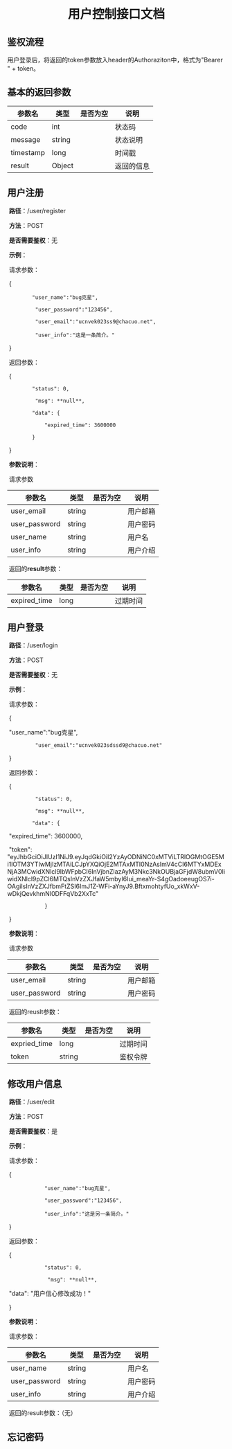 <h1 align="center">用户控制接口文档</h1>



## 鉴权流程

​	用户登录后，将返回的token参数放入header的Authoraziton中，格式为"Bearer " + token。

## **基本的返回参数**

| 参数名    | 类型   | 是否为空 | 说明       |
| --------- | ------ | -------- | ---------- |
| code      | int    |          | 状态码     |
| message   | string |          | 状态说明   |
| timestamp | long   |          | 时间戳     |
| result    | Object |          | 返回的信息 |

## 用户注册

​	**路径**：/user/register

​	**方法**：POST

​	**是否需要鉴权**：无

​	**示例**：

​		请求参数：

​		{

 		 	"user_name":"bug克星",

 			 "user_password":"123456",

 			 "user_email":"ucnvek023ss9@chacuo.net",

 			 "user_info":"这是一条简介。"

​		}

​	返回参数：

​		{

  			"status": 0,

 			 "msg": **null**,

  			"data": {

   			 	"expired_time": 3600000

  			}

​		}

​	**参数说明**：

​		请求参数

| 参数名        | 类型   | 是否为空 | 说明     |
| ------------- | ------ | -------- | -------- |
| user_email    | string |          | 用户邮箱 |
| user_password | string |          | 用户密码 |
| user_name     | string |          | 用户名   |
| user_info     | string |          | 用户介绍 |

​		返回的**result**参数：

| 参数名       | 类型 | 是否为空 | 说明     |
| ------------ | ---- | -------- | -------- |
| expired_time | long |          | 过期时间 |



## 用户登录

​	**路径**：/user/login

​	**方法**：POST

​	**是否需要鉴权**：无

​	**示例**：

​		请求参数：

​		{

​			 "user_name":"bug克星",

 			 "user_email":"ucnvek023sdssd9@chacuo.net"

​		}

​		返回参数：

​		{

 			 "status": 0,

 			 "msg": **null**,

  			"data": {

​    			"expired_time": 3600000,

​    			"token": "eyJhbGciOiJIUzI1NiJ9.eyJqdGkiOiI2YzAyODNiNC0xMTViLTRlOGMtOGE5Mi1lOTM3YTIwMjIzMTAiLCJpYXQiOjE2MTAxMTI0NzAsImV4cCI6MTYxMDExNjA3MCwidXNlcl9lbWFpbCI6InVjbnZlazAyM3Nkc3NkOUBjaGFjdW8ubmV0IiwidXNlcl9pZCI6MTQsInVzZXJfaW5mbyI6Iui_meaYr-S4gOadoeeugOS7i-OAgiIsInVzZXJfbmFtZSI6ImJ1Z-WFi-aYnyJ9.BftxmohtyfUo_xkWxV-wDkjQevkhmNI0DFFqVb2XxTc"

  				}

​			}

​	**参数说明**：

​		请求参数

| 参数名        | 类型   | 是否为空 | 说明     |
| ------------- | ------ | -------- | -------- |
| user_email    | string |          | 用户邮箱 |
| user_password | string |          | 用户密码 |

​	返回的reuslt参数：

| 参数名       | 类型   | 是否为空 | 说明     |
| ------------ | ------ | -------- | -------- |
| expried_time | long   |          | 过期时间 |
| token        | string |          | 鉴权令牌 |



## 修改用户信息

​	**路径**：/user/edit

​	**方法**：POST

​	**是否需要鉴权**：是

​	**示例**：

​		请求参数：

​			{

  				"user_name":"bug克星",

  				"user_password":"123456",

  				"user_info":"这是另一条简介。"

​			}

​		返回参数：

​			{

  				"status": 0,

 				 "msg": **null**,

​				  "data": "用户信心修改成功！"

​			}

​	**参数说明**：

​		请求参数：

| 参数名        | 类型   | 是否为空 | 说明     |
| ------------- | ------ | -------- | -------- |
| user_name     | string |          | 用户名   |
| user_password | string |          | 用户密码 |
| user_info     | string |          | 用户介绍 |

​		返回的result参数：（无）



## 忘记密码

​	





